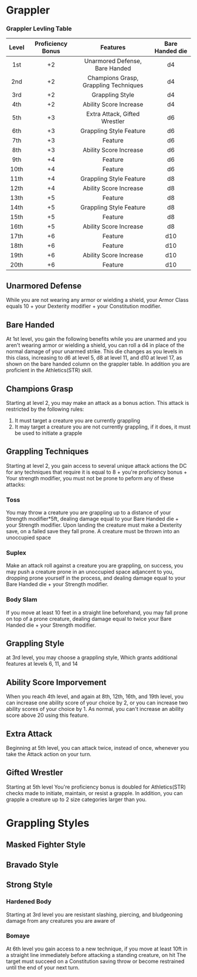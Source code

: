 # Grappler

### Grappler Levling Table

Level | Proficiency Bonus | Features | Bare Handed die
:---: | :---: | :---: | :---:
1st | +2 | Unarmored Defense, Bare Handed | d4
2nd | +2 | Champions Grasp, Grappling Techniques | d4
3rd | +2 | Grappling Style | d4
4th | +2 | Ability Score Increase | d4
5th | +3 | Extra Attack, Gifted Wrestler | d6
6th | +3 | Grappling Style Feature | d6
7th | +3 | Feature | d6
8th | +3 | Ability Score Increase | d6
9th | +4 | Feature | d6
10th | +4 | Feature | d6
11th | +4 | Grappling Style Feature | d8
12th | +4 | Ability Score Increase | d8
13th | +5 | Feature | d8
14th | +5 | Grappling Style Feature | d8
15th | +5 | Feature | d8
16th | +5 | Ability Score Increase | d8
17th | +6 | Feature | d10
18th | +6 | Feature | d10
19th | +6 | Ability Score Increase | d10
20th | +6 | Feature | d10

## Unarmored Defense

While you are not wearing any armor or wielding a shield, your Armor Class equals 10 + your Dexterity
modifier + your Constitution modifier.

## Bare Handed

At 1st level, you gain the following benefits while you are unarmed
and you aren't wearing armor or wielding a shield, you can roll a d4 in place of the normal damage
of your unarmed strike.	This die changes as you levels in this class, increasing to d6 at level 5,
d8 at level 11,	and d10 at level 17, as shown on the bare handed column on the grappler table. In addition
you are proficient in the Athletics(STR) skill.


## Champions Grasp

Starting at level 2, you may make an attack as a bonus action. This attack is restricted
by the following rules:

1. It must target a creature you are currently grappling
2. It may target a creature you are not currently grappling, if it does, it must be used to initiate a grapple



## Grappling Techniques

Starting at level 2, you gain access to several unique attack actions the DC for any techniques that require it
is equal to 8 + you're proficiency bonus + Your strength modifier, you must not be prone to peform any of these attacks:

### Toss

You may throw a creature you are grappling up to a distance of your Strength modifier*5ft, dealing damage equal
to your Bare Handed die + your Strength modifier. Upon landing the creature must make a Dexterity save, on a failed
save they fall prone. A creature must be thrown into an unoccupied space

### Suplex

Make an attack roll against a creature you are grappling, on success, you may push a creature prone in an unoccupied space adjancent to you, dropping prone yourself in the process, and dealing damage equal to your Bare Handed die + your Strength modifier.

### Body Slam

If you move at least 10 feet in a straight line beforehand, you may fall prone on top of a prone creature, dealing
damage equal to twice your Bare Handed die + your Strength modifier.

## Grappling Style

at 3rd level, you may choose a grappling style, Which grants additional features at levels 6, 11, and 14

## Ability Score Imporvement

When you reach 4th level, and again at 8th, 12th, 16th, and 19th level, you can increase one ability 
score of your choice by 2, or you can increase two ability scores of your choice by 1. As normal, 
you can't increase an ability score above 20 using this feature.

## Extra Attack

Beginning at 5th level, you can attack twice, instead of once, whenever you take the Attack action on your turn.

## Gifted Wrestler

Starting at 5th level You're proficiency bonus is doubled for Athletics(STR) checks made to initiate,
maintain, or resist a grapple. In addition, you can grapple a creature up to 2 size categories larger than you.

# Grappling Styles

## Masked Fighter Style

## Bravado Style


## Strong Style

### Hardened Body
Starting at 3rd level you are resistant slashing, piercing, and bludgeoning damage from any creatures you are aware of

### Bomaye

At 6th level you gain access to a new technique, if you move at least 10ft in a straight line immediately before attacking a standing creature, on hit The target must succeed on a Constitution saving throw or become restrained until the end of your next turn.

